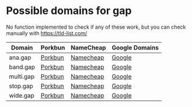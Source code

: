 # Possible domains for gap

No function implemented to check if any of these work, but you can check manually with https://tld-list.com/

| Domain | Porkbun | NameCheap | Google Domains |
|---|---|---|---|
| ana.gap | [Porkbun](https://porkbun.com/checkout/search?prb=e814663da1&tlds=&idnLanguage=&search=search&q=ana.gap) | [Namecheap](https://www.namecheap.com/domains/registration/results/?domain=ana.gap) | [Google](https://domains.google.com/registrar/search?searchTerm=ana.gap) |
| band.gap | [Porkbun](https://porkbun.com/checkout/search?prb=e814663da1&tlds=&idnLanguage=&search=search&q=band.gap) | [Namecheap](https://www.namecheap.com/domains/registration/results/?domain=band.gap) | [Google](https://domains.google.com/registrar/search?searchTerm=band.gap) |
| multi.gap | [Porkbun](https://porkbun.com/checkout/search?prb=e814663da1&tlds=&idnLanguage=&search=search&q=multi.gap) | [Namecheap](https://www.namecheap.com/domains/registration/results/?domain=multi.gap) | [Google](https://domains.google.com/registrar/search?searchTerm=multi.gap) |
| stop.gap | [Porkbun](https://porkbun.com/checkout/search?prb=e814663da1&tlds=&idnLanguage=&search=search&q=stop.gap) | [Namecheap](https://www.namecheap.com/domains/registration/results/?domain=stop.gap) | [Google](https://domains.google.com/registrar/search?searchTerm=stop.gap) |
| wide.gap | [Porkbun](https://porkbun.com/checkout/search?prb=e814663da1&tlds=&idnLanguage=&search=search&q=wide.gap) | [Namecheap](https://www.namecheap.com/domains/registration/results/?domain=wide.gap) | [Google](https://domains.google.com/registrar/search?searchTerm=wide.gap) |
